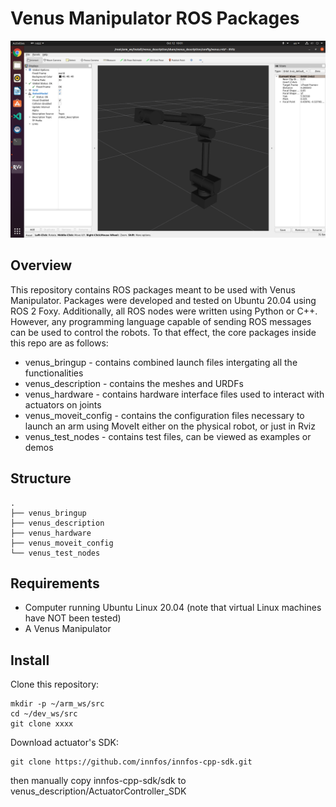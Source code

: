 # Venus Manipulator ROS Packages

![](images/main_overview.png)

## Overview
This repository contains ROS packages meant to be used with Venus Manipulator. Packages were developed and tested on Ubuntu 20.04 using ROS 2 Foxy. Additionally, all ROS nodes were written using Python or C++. However, any programming language capable of sending ROS messages can be used to control the robots. To that effect, the core packages inside this repo are as follows:

- venus_bringup - contains combined launch files intergating all the functionalities
- venus_description - contains the meshes and URDFs
- venus_hardware - contains hardware interface files used to interact with actuators on joints
- venus_moveit_config - contains the configuration files necessary to launch an arm using MoveIt either on the physical robot, or just in Rviz
- venus_test_nodes - contains test files, can be viewed as examples or demos

## Structure
```
.
├── venus_bringup
├── venus_description
├── venus_hardware
├── venus_moveit_config
└── venus_test_nodes
```

## Requirements
- Computer running Ubuntu Linux 20.04 (note that virtual Linux machines have NOT been tested)
- A Venus Manipulator

## Install
Clone this repository:
```
mkdir -p ~/arm_ws/src
cd ~/dev_ws/src
git clone xxxx
```
Download actuator's SDK:
```
git clone https://github.com/innfos/innfos-cpp-sdk.git
```
then manually copy innfos-cpp-sdk/sdk to venus_description/ActuatorController_SDK